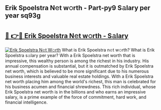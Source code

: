 ## Erik Spoelstra N𝚎t w𝚘rth - Part-py9 S𝚊lary per year sq93g

# <h2><a href="http://gc4phv.nevu.top/?p=Erik+Spoelstra">🔗 👉🔴 Erik Spoelstra N𝚎t w𝚘rth - S𝚊lary</a></h2>

[![Erik Spoelstra N𝚎t W𝚘rth](https://i.imgur.com/Oavwk0R.jpeg)](http://gc4phv.nevu.top/?p=Erik+Spoelstra)
What is Erik Spoelstra n𝚎t w𝚘rth? What is Erik Spoelstra s𝚊lary per year?
With a Erik Spoelstra net worth that is impressive, this wealthy person is among the richest in his industry. His annual compensation is substantial, but it is outmatched by Erik Spoelstra net worth, which is believed to be more significant due to his numerous business interests and valuable real estate holdings. With a Erik Spoelstra net worth placing him among the world's richest, this man is celebrated for his business acumen and financial shrewdness. This rich individual, whose Erik Spoelstra net worth is in the billions and who earns an impressive salary, is a prime example of the force of commitment, hard work, and financial intelligence.
